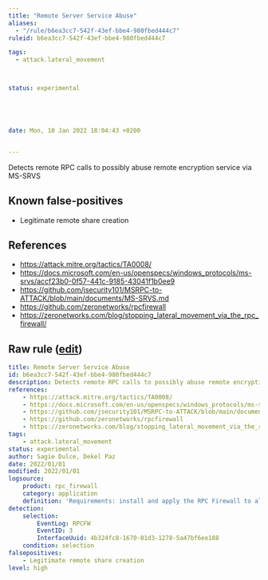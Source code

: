 ```yaml
---
title: "Remote Server Service Abuse"
aliases:
  - "/rule/b6ea3cc7-542f-43ef-bbe4-980fbed444c7"
ruleid: b6ea3cc7-542f-43ef-bbe4-980fbed444c7

tags:
  - attack.lateral_movement



status: experimental





date: Mon, 10 Jan 2022 18:04:43 +0200


---
```


Detects remote RPC calls to possibly abuse remote encryption service via MS-SRVS

<!--more-->


## Known false-positives

* Legitimate remote share creation



## References

* https://attack.mitre.org/tactics/TA0008/
* https://docs.microsoft.com/en-us/openspecs/windows_protocols/ms-srvs/accf23b0-0f57-441c-9185-43041f1b0ee9
* https://github.com/jsecurity101/MSRPC-to-ATTACK/blob/main/documents/MS-SRVS.md
* https://github.com/zeronetworks/rpcfirewall
* https://zeronetworks.com/blog/stopping_lateral_movement_via_the_rpc_firewall/


## Raw rule ([edit](https://github.com/SigmaHQ/sigma/edit/master/rules/application/rpc_firewall/rpc_firewall_remote_server_service_abuse.yml))
```yaml
title: Remote Server Service Abuse
id: b6ea3cc7-542f-43ef-bbe4-980fbed444c7
description: Detects remote RPC calls to possibly abuse remote encryption service via MS-SRVS
references:
    - https://attack.mitre.org/tactics/TA0008/
    - https://docs.microsoft.com/en-us/openspecs/windows_protocols/ms-srvs/accf23b0-0f57-441c-9185-43041f1b0ee9
    - https://github.com/jsecurity101/MSRPC-to-ATTACK/blob/main/documents/MS-SRVS.md
    - https://github.com/zeronetworks/rpcfirewall
    - https://zeronetworks.com/blog/stopping_lateral_movement_via_the_rpc_firewall/
tags:
    - attack.lateral_movement
status: experimental
author: Sagie Dulce, Dekel Paz
date: 2022/01/01
modified: 2022/01/01
logsource:
    product: rpc_firewall
    category: application
    definition: 'Requirements: install and apply the RPC Firewall to all processes with "audit:true action:block uuid:4b324fc8-1670-01d3-1278-5a47bf6ee188'
detection:
    selection:
        EventLog: RPCFW
        EventID: 3
        InterfaceUuid: 4b324fc8-1670-01d3-1278-5a47bf6ee188
    condition: selection
falsepositives:
    - Legitimate remote share creation
level: high

```
